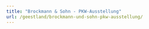 ```yaml
---
title: "Brockmann & Sohn - PKW-Ausstellung"
url: /geestland/brockmann-und-sohn-pkw-ausstellung/
---
```

